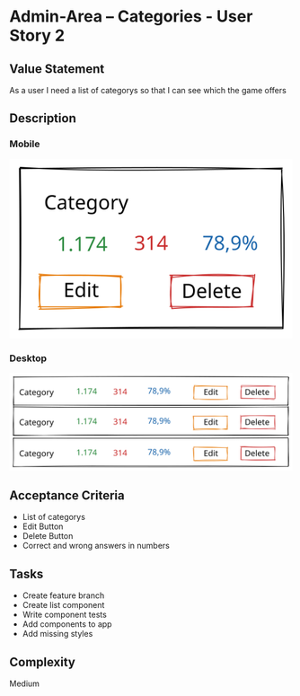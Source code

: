 # Admin-Area – Categories - User Story 2

## Value Statement

As a user I need a list of categorys so that I can see which the game offers

## Description

### Mobile

![mobile](userStory002mobile.svg)

### Desktop

![desktop](userStory002desktop.svg)

## Acceptance Criteria

- List of categorys
- Edit Button
- Delete Button
- Correct and wrong answers in numbers

## Tasks

- Create feature branch
- Create list component
- Write component tests
- Add components to app
- Add missing styles

## Complexity

Medium
